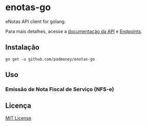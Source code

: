 # enotas-go

eNotas API client for golang.

Para mais detalhes, acesse a [documentação da API](https://docs.enotasgw.com.br/docs) e [Endpoints](https://docs.enotasgw.com.br/v1/reference).

## Instalação

```
go get -u github.com/padmoney/enotas-go
```

## Uso

### Emissão de Nota Fiscal de Serviço (NFS-e)


## Licença

[MIT License](https://github.com/padmoney/enotas-go/blob/master/LICENSE)
